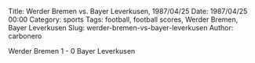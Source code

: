 Title: Werder Bremen vs. Bayer Leverkusen, 1987/04/25
Date: 1987/04/25 00:00
Category: sports
Tags: football, football scores, Werder Bremen, Bayer Leverkusen
Slug: werder-bremen-vs-bayer-leverkusen
Author: carbonero


Werder Bremen 1 - 0 Bayer Leverkusen
